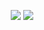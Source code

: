 <p align="center">
  <img src="https://capsule-render.vercel.app/api?text=Hey Everyone!🕹️&animation=fadeIn&type=waving&color=gradient&height=100"/>
  <img src="https://capsule-render.vercel.app/api?type=wave&color=auto&height=150&section=header&text=Hi%20There,&fontSize=90" />
</p>
